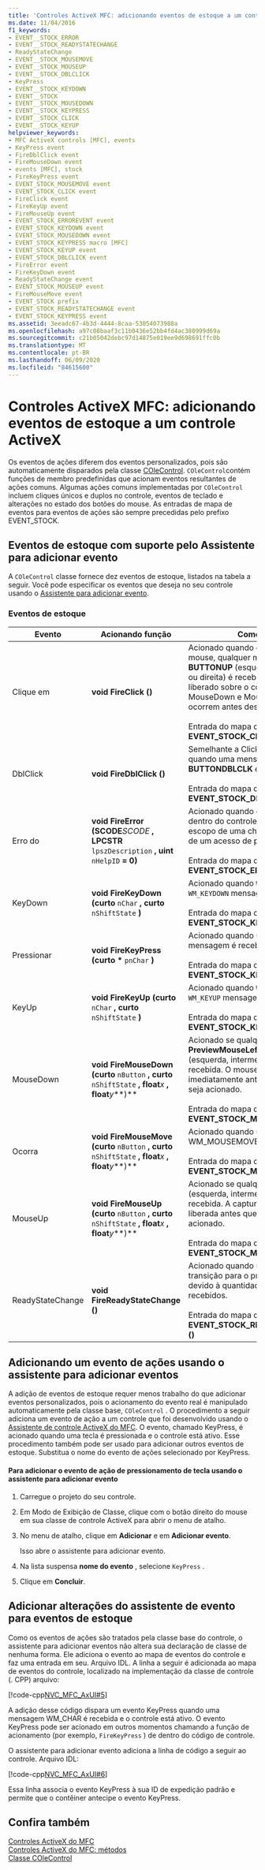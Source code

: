 ```yaml
---
title: 'Controles ActiveX MFC: adicionando eventos de estoque a um controle ActiveX'
ms.date: 11/04/2016
f1_keywords:
- EVENT__STOCK_ERROR
- EVENT__STOCK_READYSTATECHANGE
- ReadyStateChange
- EVENT__STOCK_MOUSEMOVE
- EVENT__STOCK_MOUSEUP
- EVENT__STOCK_DBLCLICK
- KeyPress
- EVENT__STOCK_KEYDOWN
- EVENT__STOCK
- EVENT__STOCK_MOUSEDOWN
- EVENT__STOCK_KEYPRESS
- EVENT__STOCK_CLICK
- EVENT__STOCK_KEYUP
helpviewer_keywords:
- MFC ActiveX controls [MFC], events
- KeyPress event
- FireDblClick event
- FireMouseDown event
- events [MFC], stock
- FireKeyPress event
- EVENT_STOCK_MOUSEMOVE event
- EVENT_STOCK_CLICK event
- FireClick event
- FireKeyUp event
- FireMouseUp event
- EVENT_STOCK_ERROREVENT event
- EVENT_STOCK_KEYDOWN event
- EVENT_STOCK_MOUSEDOWN event
- EVENT_STOCK_KEYPRESS macro [MFC]
- EVENT_STOCK_KEYUP event
- EVENT_STOCK_DBLCLICK event
- FireError event
- FireKeyDown event
- ReadyStateChange event
- EVENT_STOCK_MOUSEUP event
- FireMouseMove event
- EVENT_STOCK prefix
- EVENT_STOCK_READYSTATECHANGE event
- EVENT_STOCK_KEYPRESS event
ms.assetid: 3eeadc67-4b3d-4444-8caa-53054073988a
ms.openlocfilehash: a97c08baaf3c11b0436e52bb4fd4ac380999d69a
ms.sourcegitcommit: c21b05042debc97d14875e019ee9d698691ffc0b
ms.translationtype: MT
ms.contentlocale: pt-BR
ms.lasthandoff: 06/09/2020
ms.locfileid: "84615600"
---
```

# <a name="mfc-activex-controls-adding-stock-events-to-an-activex-control"></a>Controles ActiveX MFC: adicionando eventos de estoque a um controle ActiveX

Os eventos de ações diferem dos eventos personalizados, pois são automaticamente disparados pela classe [COleControl](reference/colecontrol-class.md). `COleControl`contém funções de membro predefinidas que acionam eventos resultantes de ações comuns. Algumas ações comuns implementadas por `COleControl` incluem cliques únicos e duplos no controle, eventos de teclado e alterações no estado dos botões do mouse. As entradas de mapa de eventos para eventos de ações são sempre precedidas pelo prefixo EVENT_STOCK.

## <a name="stock-events-supported-by-the-add-event-wizard"></a><a name="_core_stock_events_supported_by_classwizard"></a>Eventos de estoque com suporte pelo Assistente para adicionar evento

A `COleControl` classe fornece dez eventos de estoque, listados na tabela a seguir. Você pode especificar os eventos que deseja no seu controle usando o [Assistente para adicionar evento](../ide/add-event-wizard.md).

### <a name="stock-events"></a>Eventos de estoque

|Evento|Acionando função|Comentários|
|-----------|---------------------|--------------|
|Clique em |**void FireClick ()**|Acionado quando o controle captura o mouse, qualquer mensagem **BUTTONUP** (esquerda, intermediária ou direita) é recebida e o botão é liberado sobre o controle. Os eventos MouseDown e MouseUp de estoque ocorrem antes desse evento.<br /><br /> Entrada do mapa de eventos: **EVENT_STOCK_CLICK ()**|
|DblClick|**void FireDblClick ()**|Semelhante a Click, mas acionado quando uma mensagem **BUTTONDBLCLK** é recebida.<br /><br /> Entrada do mapa de eventos: **EVENT_STOCK_DBLCLICK ()**|
|Erro do|**void FireError (SCODE***SCODE* **, LPCSTR** `lpszDescription` **, uint** `nHelpID` **= 0)**        |Acionado quando ocorre um erro dentro do controle ActiveX fora do escopo de uma chamada de método ou de um acesso de propriedade.<br /><br /> Entrada do mapa de eventos: **EVENT_STOCK_ERROREVENT ()**|
|KeyDown|**void FireKeyDown (curto** `nChar` **, curto** `nShiftState` **)**      |Acionado quando `WM_SYSKEYDOWN` uma `WM_KEYDOWN` mensagem ou é recebida.<br /><br /> Entrada do mapa de eventos: **EVENT_STOCK_KEYDOWN ()**|
|Pressionar|**void FireKeyPress (curto** <strong>\*</strong> `pnChar` **)**    |Acionado quando uma `WM_CHAR` mensagem é recebida.<br /><br /> Entrada do mapa de eventos: **EVENT_STOCK_KEYPRESS ()**|
|KeyUp|**void FireKeyUp (curto** `nChar` **, curto** `nShiftState` **)**      |Acionado quando `WM_SYSKEYUP` uma `WM_KEYUP` mensagem ou é recebida.<br /><br /> Entrada do mapa de eventos: **EVENT_STOCK_KEYUP ()**|
|MouseDown|**void FireMouseDown (curto** `nButton` **, curto** `nShiftState` **, float***x* **, float***y***)**          |Acionado se qualquer **PreviewMouseLeftButtonDown** (esquerda, intermediária ou direita) for recebida. O mouse é capturado imediatamente antes que esse evento seja acionado.<br /><br /> Entrada do mapa de eventos: **EVENT_STOCK_MOUSEDOWN ()**|
|Ocorra|**void FireMouseMove (curto** `nButton` **, curto** `nShiftState` **, float***x* **, float***y***)**          |Acionado quando uma mensagem de WM_MOUSEMOVE é recebida.<br /><br /> Entrada do mapa de eventos: **EVENT_STOCK_MOUSEMOVE ()**|
|MouseUp|**void FireMouseUp (curto** `nButton` **, curto** `nShiftState` **, float***x* **, float***y***)**          |Acionado se qualquer **BUTTONUP** (esquerda, intermediária ou direita) for recebida. A captura do mouse é liberada antes que esse evento seja acionado.<br /><br /> Entrada do mapa de eventos: **EVENT_STOCK_MOUSEUP ()**|
|ReadyStateChange|**void FireReadyStateChange ()**|Acionado quando um controle faz a transição para o próximo estado pronto devido à quantidade de dados recebidos.<br /><br /> Entrada do mapa de eventos: **EVENT_STOCK_READYSTATECHANGE ()**|

## <a name="adding-a-stock-event-using-the-add-event-wizard"></a><a name="_core_adding_a_stock_event_using_classwizard"></a>Adicionando um evento de ações usando o assistente para adicionar eventos

A adição de eventos de estoque requer menos trabalho do que adicionar eventos personalizados, pois o acionamento do evento real é manipulado automaticamente pela classe base, `COleControl` . O procedimento a seguir adiciona um evento de ação a um controle que foi desenvolvido usando o [Assistente de controle ActiveX do MFC](reference/mfc-activex-control-wizard.md). O evento, chamado KeyPress, é acionado quando uma tecla é pressionada e o controle está ativo. Esse procedimento também pode ser usado para adicionar outros eventos de estoque. Substitua o nome do evento de ações selecionado por KeyPress.

#### <a name="to-add-the-keypress-stock-event-using-the-add-event-wizard"></a>Para adicionar o evento de ação de pressionamento de tecla usando o assistente para adicionar evento

1. Carregue o projeto do seu controle.

1. Em Modo de Exibição de Classe, clique com o botão direito do mouse em sua classe de controle ActiveX para abrir o menu de atalho.

1. No menu de atalho, clique em **Adicionar** e em **Adicionar evento**.

   Isso abre o assistente para adicionar evento.

1. Na lista suspensa **nome do evento** , selecione `KeyPress` .

1. Clique em **Concluir**.

## <a name="add-event-wizard-changes-for-stock-events"></a><a name="_core_classwizard_changes_for_stock_events"></a>Adicionar alterações do assistente de evento para eventos de estoque

Como os eventos de ações são tratados pela classe base do controle, o assistente para adicionar eventos não altera sua declaração de classe de nenhuma forma. Ele adiciona o evento ao mapa de eventos do controle e faz uma entrada em seu. Arquivo IDL. A linha a seguir é adicionada ao mapa de eventos do controle, localizado na implementação da classe de controle (. CPP) arquivo:

[!code-cpp[NVC_MFC_AxUI#5](codesnippet/cpp/mfc-activex-controls-adding-stock-events-to-an-activex-control_1.cpp)]

A adição desse código dispara um evento KeyPress quando uma mensagem WM_CHAR é recebida e o controle está ativo. O evento KeyPress pode ser acionado em outros momentos chamando a função de acionamento (por exemplo, `FireKeyPress` ) de dentro do código de controle.

O assistente para adicionar evento adiciona a linha de código a seguir ao controle. Arquivo IDL:

[!code-cpp[NVC_MFC_AxUI#6](codesnippet/cpp/mfc-activex-controls-adding-stock-events-to-an-activex-control_2.idl)]

Essa linha associa o evento KeyPress à sua ID de expedição padrão e permite que o contêiner antecipe o evento KeyPress.

## <a name="see-also"></a>Confira também

[Controles ActiveX do MFC](mfc-activex-controls.md)<br/>
[Controles ActiveX do MFC: métodos](mfc-activex-controls-methods.md)<br/>
[Classe COleControl](reference/colecontrol-class.md)
